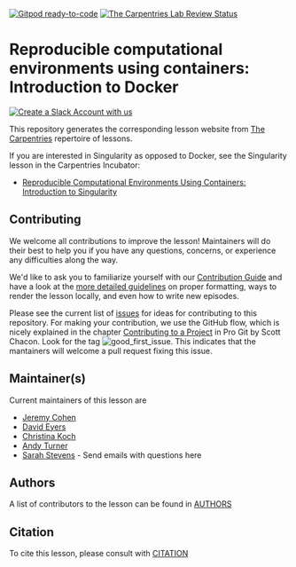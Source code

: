 [![Gitpod ready-to-code](https://img.shields.io/badge/Gitpod-ready--to--code-blue?logo=gitpod)](https://gitpod.io/#https://github.com/carpentries-incubator/docker-introduction)
[![The Carpentries Lab Review Status](http://badges.carpentries-lab.org/15_status.svg)](https://github.com/carpentries-lab/reviews/issues/15)

# Reproducible computational environments using containers: Introduction to Docker

[![Create a Slack Account with us](https://img.shields.io/badge/Create_Slack_Account-The_Carpentries-071159.svg)](https://swc-slack-invite.herokuapp.com/)

This repository generates the corresponding lesson website from [The Carpentries](https://carpentries.org/) repertoire of lessons. 

If you are interested in Singularity as opposed to Docker, see the Singularity lesson in the Carpentries Incubator: 
* [Reproducible Computational Environments Using Containers: Introduction to Singularity](https://github.com/carpentries-incubator/singularity-introduction)

## Contributing

We welcome all contributions to improve the lesson! Maintainers will do their best to help you if you have any
questions, concerns, or experience any difficulties along the way.

We'd like to ask you to familiarize yourself with our [Contribution Guide](CONTRIBUTING.md) and have a look at
the [more detailed guidelines][lesson-example] on proper formatting, ways to render the lesson locally, and even
how to write new episodes.

Please see the current list of [issues](https://github.com/carpentries-incubator/docker-introduction/issues) for ideas for contributing to this
repository. For making your contribution, we use the GitHub flow, which is
nicely explained in the chapter [Contributing to a Project](http://git-scm.com/book/en/v2/GitHub-Contributing-to-a-Project) in Pro Git
by Scott Chacon.
Look for the tag ![good_first_issue](https://img.shields.io/badge/-good%20first%20issue-gold.svg). This indicates that the mantainers will welcome a pull request fixing this issue.  


## Maintainer(s)

Current maintainers of this lesson are 

* [Jeremy Cohen](https://github.com/jcohen02)
* [David Eyers](https://github.com/dme26/)
* [Christina Koch](https://github.com/ChristinaLK)
* [Andy Turner](https://github.com/aturner-epcc)
* [Sarah Stevens](https://github.com/sstevens2/) - Send emails with questions here


## Authors

A list of contributors to the lesson can be found in [AUTHORS](AUTHORS)

## Citation

To cite this lesson, please consult with [CITATION](CITATION)

[lesson-example]: https://carpentries.github.io/lesson-example
